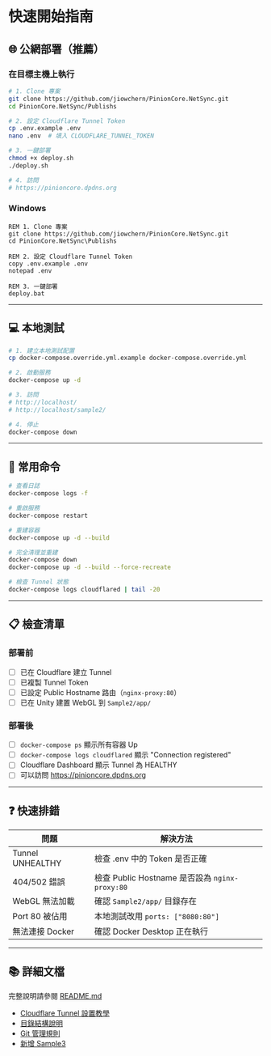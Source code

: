 # 快速開始指南

## 🌐 公網部署（推薦）

### 在目標主機上執行

```bash
# 1. Clone 專案
git clone https://github.com/jiowchern/PinionCore.NetSync.git
cd PinionCore.NetSync/Publishs

# 2. 設定 Cloudflare Tunnel Token
cp .env.example .env
nano .env  # 填入 CLOUDFLARE_TUNNEL_TOKEN

# 3. 一鍵部署
chmod +x deploy.sh
./deploy.sh

# 4. 訪問
# https://pinioncore.dpdns.org
```

### Windows

```batch
REM 1. Clone 專案
git clone https://github.com/jiowchern/PinionCore.NetSync.git
cd PinionCore.NetSync\Publishs

REM 2. 設定 Cloudflare Tunnel Token
copy .env.example .env
notepad .env

REM 3. 一鍵部署
deploy.bat
```

---

## 💻 本地測試

```bash
# 1. 建立本地測試配置
cp docker-compose.override.yml.example docker-compose.override.yml

# 2. 啟動服務
docker-compose up -d

# 3. 訪問
# http://localhost/
# http://localhost/sample2/

# 4. 停止
docker-compose down
```

---

## 🔧 常用命令

```bash
# 查看日誌
docker-compose logs -f

# 重啟服務
docker-compose restart

# 重建容器
docker-compose up -d --build

# 完全清理並重建
docker-compose down
docker-compose up -d --build --force-recreate

# 檢查 Tunnel 狀態
docker-compose logs cloudflared | tail -20
```

---

## 📋 檢查清單

### 部署前
- [ ] 已在 Cloudflare 建立 Tunnel
- [ ] 已複製 Tunnel Token
- [ ] 已設定 Public Hostname 路由（`nginx-proxy:80`）
- [ ] 已在 Unity 建置 WebGL 到 `Sample2/app/`

### 部署後
- [ ] `docker-compose ps` 顯示所有容器 Up
- [ ] `docker-compose logs cloudflared` 顯示 "Connection registered"
- [ ] Cloudflare Dashboard 顯示 Tunnel 為 HEALTHY
- [ ] 可以訪問 https://pinioncore.dpdns.org

---

## ❓ 快速排錯

| 問題 | 解決方法 |
|------|---------|
| Tunnel UNHEALTHY | 檢查 .env 中的 Token 是否正確 |
| 404/502 錯誤 | 檢查 Public Hostname 是否設為 `nginx-proxy:80` |
| WebGL 無法加載 | 確認 `Sample2/app/` 目錄存在 |
| Port 80 被佔用 | 本地測試改用 `ports: ["8080:80"]` |
| 無法連接 Docker | 確認 Docker Desktop 正在執行 |

---

## 📚 詳細文檔

完整說明請參閱 [README.md](README.md)

- [Cloudflare Tunnel 設置教學](README.md#cloudflare-tunnel-完整設置教學)
- [目錄結構說明](README.md#目錄結構)
- [Git 管理規則](README.md#git-管理)
- [新增 Sample3](README.md#新增-sample3)
